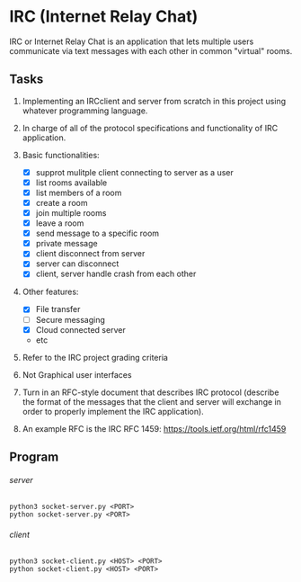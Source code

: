 
# IRC (Internet Relay Chat)

IRC or Internet Relay Chat is an application that lets multiple users communicate via text messages with each other in common "virtual" rooms.

## Tasks
1. Implementing an IRCclient and server from scratch in this project using whatever programming language.

2. In charge of all of the protocol specifications and functionality of IRC application. 

3. Basic functionalities:
    + [x] supprot mulitple client connecting to server as a user
    + [x] list rooms available
    + [x] list members of a room
    + [x] create a room
    + [x] join multiple rooms
    + [x] leave a room
    + [x] send message to a specific room
    + [x] private message
    + [x] client disconnect from server
    + [x] server can disconnect 
    + [x] client, server handle crash from each other

4. Other features:
    + [x] File transfer
    - [ ] Secure messaging
    + [x] Cloud connected server
    - etc

5. Refer to the IRC project grading criteria

6. Not Graphical user interfaces

7. Turn in an RFC-style document that describes IRC protocol (describe the format of the messages that the client and server will exchange in order to properly implement the IRC application). 

8. An example RFC is the IRC RFC 1459: https://tools.ietf.org/html/rfc1459


## Program

###### server

```
python3 socket-server.py <PORT>
python socket-server.py <PORT>
```

###### client

```
python3 socket-client.py <HOST> <PORT>
python socket-client.py <HOST> <PORT>
```

